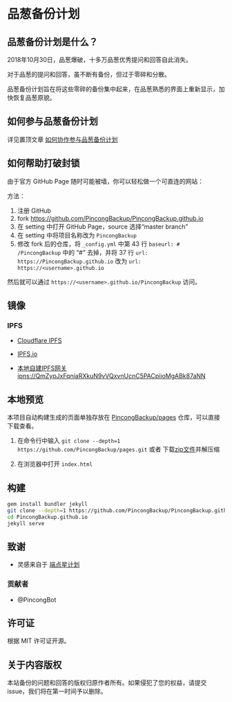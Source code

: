
# 品葱备份计划

## 品葱备份计划是什么？

2018年10月30日，品葱爆破，十多万品葱优秀提问和回答自此消失。

对于品葱的提问和回答，虽不断有备份，但过于零碎和分散。

品葱备份计划旨在将这些零碎的备份集中起来，在品葱熟悉的界面上重新显示，加快恢复品葱原貌。

## 如何参与品葱备份计划

详见置顶文章 [如何协作参与品葱备份计划](./participate.md)

## 如何帮助打破封锁

由于官方 GitHub Page 随时可能被墙，你可以轻松做一个可直连的网站：

方法：
1. 注册 GitHub
2. fork <https://github.com/PincongBackup/PincongBackup.github.io>
3. 在 setting 中打开 GitHub Page，source 选择“master branch”
4. 在 setting 中将项目名称改为 `PincongBackup`
5. 修改 fork 后的仓库，将 `_config.yml` 中第 43 行 `baseurl: # /PincongBackup` 中的 “#” 去掉，并将 37 行 `url: https://PincongBackup.github.io` 改为 `url: https://<username>.github.io`

然后就可以通过 `https://<username>.github.io/PincongBackup` 访问。

## 镜像

### IPFS

* [Cloudflare IPFS](https://cloudflare-ipfs.com/ipns/QmZypJxFqniaRXkuN9vVQxvnUcnC5PACpiioMgABk87aNN)

* [IPFS.io](https://ipfs.io/ipns/QmZypJxFqniaRXkuN9vVQxvnUcnC5PACpiioMgABk87aNN)

* [本地自建IPFS网关 ipns://QmZypJxFqniaRXkuN9vVQxvnUcnC5PACpiioMgABk87aNN](http://localhost:8080/ipns/QmZypJxFqniaRXkuN9vVQxvnUcnC5PACpiioMgABk87aNN)

## 本地预览

本项目自动构建生成的页面单独存放在 [PincongBackup/pages](https://github.com/PincongBackup/pages) 仓库，可以直接下载查看。

1. 在命令行中输入 `git clone --depth=1 https://github.com/PincongBackup/pages.git`
或者 下载[zip文件](https://github.com/PincongBackup/pages/archive/master.zip)并解压缩

2. 在浏览器中打开 `index.html`

## 构建

```bash
gem install bundler jekyll
git clone --depth=1 https://github.com/PincongBackup/PincongBackup.github.io.git
cd PincongBackup.github.io
jekyll serve
```

## 致谢

* 灵感来自于 [端点星计划](https://github.com/Terminus2049/Terminus2049.github.io/)

### 贡献者

* @PincongBot

## 许可证

根据 MIT 许可证开源。

## 关于内容版权

本站备份的问题和回答的版权归原作者所有。如果侵犯了您的权益，请提交 issue，我们将在第一时间予以删除。
